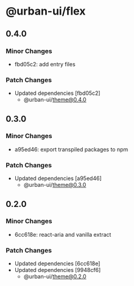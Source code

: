 # @urban-ui/flex

## 0.4.0

### Minor Changes

- fbd05c2: add entry files

### Patch Changes

- Updated dependencies [fbd05c2]
  - @urban-ui/theme@0.4.0

## 0.3.0

### Minor Changes

- a95ed46: export transpiled packages to npm

### Patch Changes

- Updated dependencies [a95ed46]
  - @urban-ui/theme@0.3.0

## 0.2.0

### Minor Changes

- 6cc618e: react-aria and vanilla extract

### Patch Changes

- Updated dependencies [6cc618e]
- Updated dependencies [9948cf6]
  - @urban-ui/theme@0.2.0
